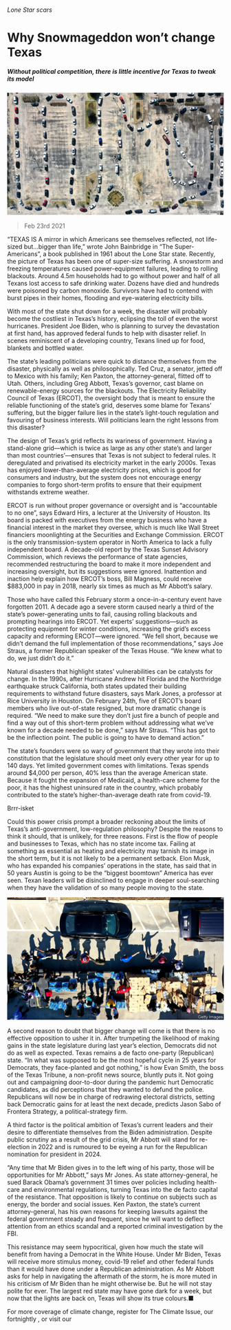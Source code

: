 ###### Lone Star scars

# Why Snowmageddon won’t change Texas 

##### Without political competition, there is little incentive for Texas to tweak its model 

![image](images/20210227_usp004_0.jpg) 

> Feb 23rd 2021 


“TEXAS IS A mirror in which Americans see themselves reflected, not life-sized but…bigger than life,” wrote John Bainbridge in “The Super-Americans”, a book published in 1961 about the Lone Star state. Recently, the picture of Texas has been one of super-size suffering. A snowstorm and freezing temperatures caused power-equipment failures, leading to rolling blackouts. Around 4.5m households had to go without power and half of all Texans lost access to safe drinking water. Dozens have died and hundreds were poisoned by carbon monoxide. Survivors have had to contend with burst pipes in their homes, flooding and eye-watering electricity bills.


With most of the state shut down for a week, the disaster will probably become the costliest in Texas’s history, eclipsing the toll of even the worst hurricanes. President Joe Biden, who is planning to survey the devastation at first hand, has approved federal funds to help with disaster relief. In scenes reminiscent of a developing country, Texans lined up for food, blankets and bottled water.



The state’s leading politicians were quick to distance themselves from the disaster, physically as well as philosophically. Ted Cruz, a senator, jetted off to Mexico with his family; Ken Paxton, the attorney-general, flitted off to Utah. Others, including Greg Abbott, Texas’s governor, cast blame on renewable-energy sources for the blackouts. The Electricity Reliability Council of Texas (ERCOT), the oversight body that is meant to ensure the reliable functioning of the state’s grid, deserves some blame for Texans’ suffering, but the bigger failure lies in the state’s light-touch regulation and favouring of business interests. Will politicians learn the right lessons from this disaster?


The design of Texas’s grid reflects its wariness of government. Having a stand-alone grid—which is twice as large as any other state’s and larger than most countries’—ensures that Texas is not subject to federal rules. It deregulated and privatised its electricity market in the early 2000s. Texas has enjoyed lower-than-average electricity prices, which is good for consumers and industry, but the system does not encourage energy companies to forgo short-term profits to ensure that their equipment withstands extreme weather.


ERCOT is run without proper governance or oversight and is “accountable to no one”, says Edward Hirs, a lecturer at the University of Houston. Its board is packed with executives from the energy business who have a financial interest in the market they oversee, which is much like Wall Street financiers moonlighting at the Securities and Exchange Commission. ERCOT is the only transmission-system operator in North America to lack a fully independent board. A decade-old report by the Texas Sunset Advisory Commission, which reviews the performance of state agencies, recommended restructuring the board to make it more independent and increasing oversight, but its suggestions were ignored. Inattention and inaction help explain how ERCOT’s boss, Bill Magness, could receive $883,000 in pay in 2018, nearly six times as much as Mr Abbott’s salary.


Those who have called this February storm a once-in-a-century event have forgotten 2011. A decade ago a severe storm caused nearly a third of the state’s power-generating units to fail, causing rolling blackouts and prompting hearings into ERCOT. Yet experts’ suggestions—such as protecting equipment for winter conditions, increasing the grid’s excess capacity and reforming ERCOT—were ignored. “We fell short, because we didn’t demand the full implementation of those recommendations,” says Joe Straus, a former Republican speaker of the Texas House. “We knew what to do, we just didn’t do it.”


Natural disasters that highlight states’ vulnerabilities can be catalysts for change. In the 1990s, after Hurricane Andrew hit Florida and the Northridge earthquake struck California, both states updated their building requirements to withstand future disasters, says Mark Jones, a professor at Rice University in Houston. On February 24th, five of ERCOT’s board members who live out-of-state resigned, but more dramatic change is required. “We need to make sure they don’t just fire a bunch of people and find a way out of this short-term problem without addressing what we’ve known for a decade needed to be done,” says Mr Straus. “This has got to be the inflection point. The public is going to have to demand action.”


The state’s founders were so wary of government that they wrote into their constitution that the legislature should meet only every other year for up to 140 days. Yet limited government comes with limitations. Texas spends around $4,000 per person, 40% less than the average American state. Because it fought the expansion of Medicaid, a health-care scheme for the poor, it has the highest uninsured rate in the country, which probably contributed to the state’s higher-than-average death rate from covid-19.

Brrr-isket


Could this power crisis prompt a broader reckoning about the limits of Texas’s anti-government, low-regulation philosophy? Despite the reasons to think it should, that is unlikely, for three reasons. First is the flow of people and businesses to Texas, which has no state income tax. Failing at something as essential as heating and electricity may tarnish its image in the short term, but it is not likely to be a permanent setback. Elon Musk, who has expanded his companies’ operations in the state, has said that in 50 years Austin is going to be the “biggest boomtown” America has ever seen. Texan leaders will be disinclined to engage in deeper soul-searching when they have the validation of so many people moving to the state.

![image](images/20210227_USP002_0.jpg) 



A second reason to doubt that bigger change will come is that there is no effective opposition to usher it in. After trumpeting the likelihood of making gains in the state legislature during last year’s election, Democrats did not do as well as expected. Texas remains a de facto one-party (Republican) state. “In what was supposed to be the most hopeful cycle in 25 years for Democrats, they face-planted and got nothing,” is how Evan Smith, the boss of the Texas Tribune, a non-profit news source, bluntly puts it. Not going out and campaigning door-to-door during the pandemic hurt Democratic candidates, as did perceptions that they wanted to defund the police. Republicans will now be in charge of redrawing electoral districts, setting back Democratic gains for at least the next decade, predicts Jason Sabo of Frontera Strategy, a political-strategy firm.


A third factor is the political ambition of Texas’s current leaders and their desire to differentiate themselves from the Biden administration. Despite public scrutiny as a result of the grid crisis, Mr Abbott will stand for re-election in 2022 and is rumoured to be eyeing a run for the Republican nomination for president in 2024.


“Any time that Mr Biden gives in to the left wing of his party, those will be opportunities for Mr Abbott,” says Mr Jones. As state attorney-general, he sued Barack Obama’s government 31 times over policies including health-care and environmental regulations, turning Texas into the de facto capital of the resistance. That opposition is likely to continue on subjects such as energy, the border and social issues. Ken Paxton, the state’s current attorney-general, has his own reasons for keeping lawsuits against the federal government steady and frequent, since he will want to deflect attention from an ethics scandal and a reported criminal investigation by the FBI.


This resistance may seem hypocritical, given how much the state will benefit from having a Democrat in the White House. Under Mr Biden, Texas will receive more stimulus money, covid-19 relief and other federal funds than it would have done under a Republican administration. As Mr Abbott asks for help in navigating the aftermath of the storm, he is more muted in his criticism of Mr Biden than he might otherwise be. But he will not stay polite for ever. The largest red state may have gone dark for a week, but now that the lights are back on, Texas will show its true colours.■


For more coverage of climate change, register for The Climate Issue, our fortnightly , or visit our 

